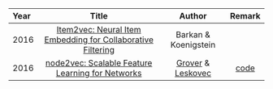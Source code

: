 |Year| Title      | Author |Remark|
| :---        |    :----:   |   :---:| :---:|
|2016| [Item2vec: Neural Item Embedding for Collaborative Filtering](https://arxiv.org/pdf/1603.04259.pdf) | Barkan & Koenigstein  ||
|2016| [node2vec: Scalable Feature Learning for Networks](https://arxiv.org/pdf/1607.00653.pdf) | [Grover](https://aditya-grover.github.io/) & [Leskovec](https://cs.stanford.edu/people/jure/)  |[code](https://github.com/aditya-grover/node2vec)|